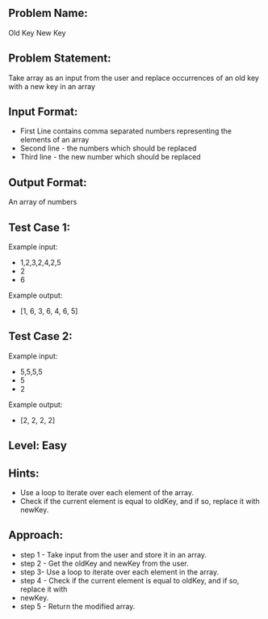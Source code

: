 ## Problem Name:
Old Key New Key

## Problem Statement:
Take array as an input from the user and
replace occurrences of an old key with a new key 
in an array


## Input Format:
- First Line contains comma separated numbers representing the elements of an array
- Second line - the numbers which should be replaced
- Third line - the new number which should be replaced

## Output Format:
An array of numbers

## Test Case 1:
Example input:
- 1,2,3,2,4,2,5
- 2
- 6

Example output:
- [1, 6, 3, 6, 4, 6, 5]

## Test Case 2:
Example input:
- 5,5,5,5
- 5
- 2

Example output:
- [2, 2, 2, 2]

## Level: Easy

## Hints:
- Use a loop to iterate over each
element of the array.
- Check if the current element is 
equal to oldKey, and if so, replace 
it with newKey.

## Approach:
- step 1  - Take input from the user and store it in an array.
- step 2 - Get the oldKey and newKey from the user.
- step 3- Use a loop to iterate over each element in the array.
- step 4 - Check if the current element is equal to oldKey, and if so, replace it with
- newKey.
- step 5 - Return the modified array.